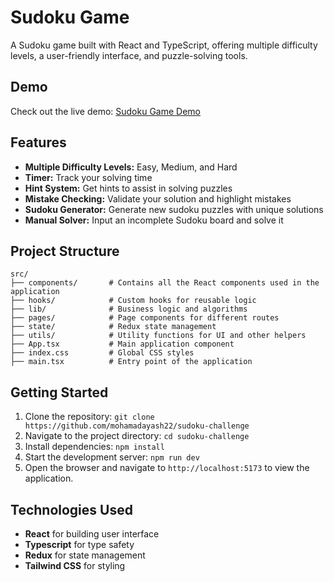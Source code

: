# Sudoku Game

A Sudoku game built with React and TypeScript, offering multiple difficulty levels, a user-friendly interface, and puzzle-solving tools.

## Demo

Check out the live demo: <a href="https://sudoku-challenge-three.vercel.app/" target="_blank">Sudoku Game Demo</a>

## Features

- **Multiple Difficulty Levels:** Easy, Medium, and Hard
- **Timer:** Track your solving time
- **Hint System:** Get hints to assist in solving puzzles
- **Mistake Checking:** Validate your solution and highlight mistakes
- **Sudoku Generator:** Generate new sudoku puzzles with unique solutions
- **Manual Solver:** Input an incomplete Sudoku board and solve it

## Project Structure

```
src/
├── components/       # Contains all the React components used in the application
├── hooks/            # Custom hooks for reusable logic
├── lib/              # Business logic and algorithms
├── pages/            # Page components for different routes
├── state/            # Redux state management
├── utils/            # Utility functions for UI and other helpers
├── App.tsx           # Main application component
├── index.css         # Global CSS styles
├── main.tsx          # Entry point of the application
```

## Getting Started

1. Clone the repository: `git clone https://github.com/mohamadayash22/sudoku-challenge`
2. Navigate to the project directory: `cd sudoku-challenge`
3. Install dependencies: `npm install`
4. Start the development server: `npm run dev`
5. Open the browser and navigate to `http://localhost:5173` to view the application.

## Technologies Used

- **React** for building user interface
- **Typescript** for type safety
- **Redux** for state management
- **Tailwind CSS** for styling
